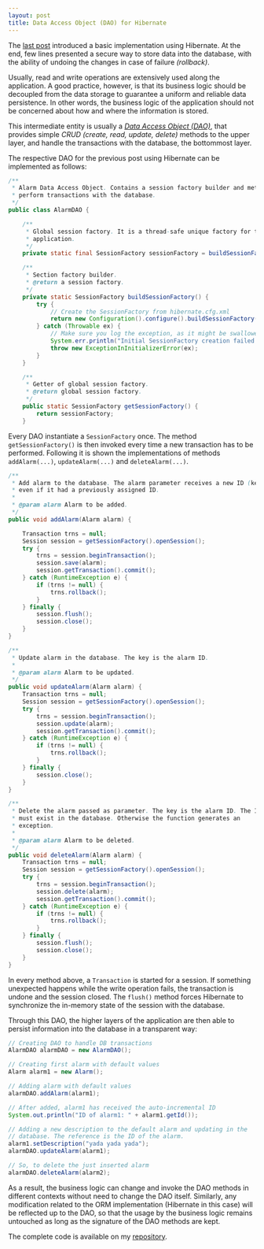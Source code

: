 ```yaml
---
layout: post
title: Data Access Object (DAO) for Hibernate
---
```


The [last post](/post/persistence-with-hibernate) introduced a basic implementation using Hibernate.
At the end, few lines presented a secure way to store data into the database, with the ability of undoing the changes in case of failure *(rollback)*.

Usually, read and write operations are extensively used along the application.
A good practice, however, is that its business logic should be decoupled from the data storage to guarantee a uniform and reliable data persistence.
In other words, the business logic of the application should not be concerned about how and where the information is stored.

This intermediate entity is usually a [*Data Access Object (DAO)*](http://en.wikipedia.org/wiki/Data_access_object), that provides simple *CRUD (create, read, update, delete)* methods to the upper layer, and handle the transactions with the database, the bottommost layer.

The respective DAO for the previous post using Hibernate can be implemented as follows:

```java
/**
 * Alarm Data Access Object. Contains a session factory builder and methods to
 * perform transactions with the database.
 */
public class AlarmDAO {

	/**
	 * Global session factory. It is a thread-safe unique factory for the whole
	 * application.
	 */
	private static final SessionFactory sessionFactory = buildSessionFactory();

	/**
	 * Section factory builder.
	 * @return a session factory.
	 */
	private static SessionFactory buildSessionFactory() {
		try {
			// Create the SessionFactory from hibernate.cfg.xml
			return new Configuration().configure().buildSessionFactory();
		} catch (Throwable ex) {
			// Make sure you log the exception, as it might be swallowed
			System.err.println("Initial SessionFactory creation failed." + ex);
			throw new ExceptionInInitializerError(ex);
		}
	}

	/**
	 * Getter of global session factory.
	 * @return global session factory.
	 */
	public static SessionFactory getSessionFactory() {
		return sessionFactory;
	}
```

Every DAO instantiate a `SessionFactory` once.
The method `getSessionFactory()` is then invoked every time a new transaction has to be performed.
Following it is shown the implementations of methods `addAlarm(...)`, `updateAlarm(...)` and `deleteAlarm(...)`.

```java
/**
 * Add alarm to the database. The alarm parameter receives a new ID (key)
 * even if it had a previously assigned ID.
 * 
 * @param alarm Alarm to be added.
 */
public void addAlarm(Alarm alarm) {

	Transaction trns = null;
	Session session = getSessionFactory().openSession();
	try {
		trns = session.beginTransaction();
		session.save(alarm);
		session.getTransaction().commit();
	} catch (RuntimeException e) {
		if (trns != null) {
			trns.rollback();
		}
	} finally {
		session.flush();
		session.close();
	}
}

/**
 * Update alarm in the database. The key is the alarm ID.
 * 
 * @param alarm Alarm to be updated.
 */
public void updateAlarm(Alarm alarm) {
	Transaction trns = null;
	Session session = getSessionFactory().openSession();
	try {
		trns = session.beginTransaction();
		session.update(alarm);
		session.getTransaction().commit();
	} catch (RuntimeException e) {
		if (trns != null) {
			trns.rollback();
		}
	} finally {
		session.close();
	}
}

/**
 * Delete the alarm passed as parameter. The key is the alarm ID. The ID
 * must exist in the database. Otherwise the function generates an
 * exception.
 * 
 * @param alarm Alarm to be deleted.
 */
public void deleteAlarm(Alarm alarm) {
	Transaction trns = null;
	Session session = getSessionFactory().openSession();
	try {
		trns = session.beginTransaction();
		session.delete(alarm);
		session.getTransaction().commit();
	} catch (RuntimeException e) {
		if (trns != null) {
			trns.rollback();
		}
	} finally {
		session.flush();
		session.close();
	}
}
```

In every method above, a `Transaction` is started for a session.
If something unexpected happens while the write operation fails, the transaction is undone and the session closed.
The `flush()` method forces Hibernate to synchronize the in-memory state of the session with the database.

Through this DAO, the higher layers of the application are then able to persist information into the database in a transparent way:

```java
// Creating DAO to handle DB transactions
AlarmDAO alarmDAO = new AlarmDAO();

// Creating first alarm with default values
Alarm alarm1 = new Alarm();

// Adding alarm with default values
alarmDAO.addAlarm(alarm1);

// After added, alarm1 has received the auto-incremental ID
System.out.println("ID of alarm1: " + alarm1.getId());

// Adding a new description to the default alarm and updating in the
// database. The reference is the ID of the alarm.
alarm1.setDescription("yada yada yada");
alarmDAO.updateAlarm(alarm1);

// So, to delete the just inserted alarm
alarmDAO.deleteAlarm(alarm2);
```

As a result, the business logic can change and invoke the DAO methods in different contexts without need to change the DAO itself.
Similarly, any modification related to the ORM implementation (Hibernate in this case) will be reflected up to the DAO, so that the usage by the business logic remains untouched as long as the signature of the DAO methods are kept.

The complete code is available on my [repository](https://github.com/rafaelrezend/HibernateSandbox).
